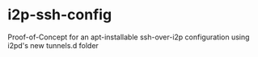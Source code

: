 # i2p-ssh-config
Proof-of-Concept for an apt-installable ssh-over-i2p configuration using i2pd's new tunnels.d folder
